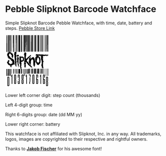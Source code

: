 # Pebble Slipknot Barcode Watchface
Simple Slipknot Barcode Pebble Watchface, with time, date, battery and steps.
[Pebble Store Link](https://apps.getpebble.com/applications/576429bb2946d7b5e30000ae)

![alt tag](https://raw.githubusercontent.com/Gia90/PebbleSlipknotBarcode/master/preview.png)

Lower left corner digit: step count (thousands)

Left 4-digit group: time

Right 6-digits group: date (dd MM yy)

Lower right corner: battery

This watchface is not affiliated with Slipknot, Inc. in any way.
All trademarks, logos, images are copyrighted to their respective and rightful owners.

Thanks to **[Jakob Fischer](www.pizzadude.dk)** for his awesome font!
